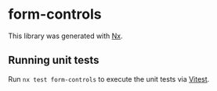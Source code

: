# form-controls

This library was generated with [Nx](https://nx.dev).

## Running unit tests

Run `nx test form-controls` to execute the unit tests via [Vitest](https://vitest.dev/).
